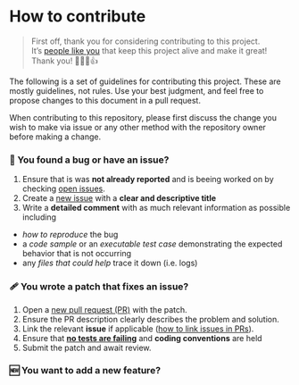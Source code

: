 # How to contribute


> First off, thank you for considering contributing to this project.   
> It’s [people like you](ref-contributors) that keep this project alive and make it great!  
> Thank you! 🙏💜🎉👍

The following is a set of guidelines for contributing this project. 
These are mostly guidelines, not rules. 
Use your best judgment, and feel free to propose changes to this document in a pull request.

When contributing to this repository, please first discuss the change you wish to make via issue or any other method with the repository owner before making a change.

<!--Note that we have a [code of conduct](ref-code-of-conduct), please follow it in all your interactions with the project.-->

### 🐞 You found a bug or have an issue?

1. Ensure that is was **not already reported** and is beeing worked on by checking [open issues](ref-issues).
2. Create a [new issue](ref-issues-new) with a **clear and descriptive title**
3. Write a **detailed comment** with as much relevant information as possible including
  - *how to reproduce* the bug 
  - a *code sample* or an *executable test case* demonstrating the expected behavior that is not occurring
  - any *files that could help* trace it down (i.e. logs)
  
### 🩹 You wrote a patch that fixes an issue?

1. Open a [new pull request (PR)](ref-pull-request-new) with the patch.
2. Ensure the PR description clearly describes the problem and solution. 
3. Link the relevant **issue** if applicable ([how to link issues in PRs](ref-pull-request-how-to)).
4. Ensure that [**no tests are failing**](ref-gh-actions) and **coding conventions** are held
5. Submit the patch and await review.

### 🆕 You want to add a new feature?


<!-- REFERENCES -->

[ref-contributors]: https://github.com/fireblade-engine/ecs/graphs/contributors
[ref-gh-actions]: https://github.com/fireblade-engine/ecs/actions
[ref-issues-new]: https://github.com/fireblade-engine/ecs/issues/new/choose
[ref-issues]: https://github.com/fireblade-engine/ecs/issues
[ref-pull-request-how-to]: https://docs.github.com/en/github/writing-on-github/autolinked-references-and-urls
[ref-pull-request-new]: https://github.com/fireblade-engine/ecs/compare
